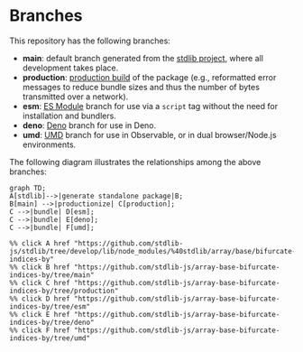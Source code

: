 <!--

@license Apache-2.0

Copyright (c) 2022 The Stdlib Authors.

Licensed under the Apache License, Version 2.0 (the "License");
you may not use this file except in compliance with the License.
You may obtain a copy of the License at

    http://www.apache.org/licenses/LICENSE-2.0

Unless required by applicable law or agreed to in writing, software
distributed under the License is distributed on an "AS IS" BASIS,
WITHOUT WARRANTIES OR CONDITIONS OF ANY KIND, either express or implied.
See the License for the specific language governing permissions and
limitations under the License.

-->

# Branches

This repository has the following branches:

-   **main**: default branch generated from the [stdlib project][stdlib-url], where all development takes place.
-   **production**: [production build][production-url] of the package (e.g., reformatted error messages to reduce bundle sizes and thus the number of bytes transmitted over a network).
-   **esm**: [ES Module][esm-url] branch for use via a `script` tag without the need for installation and bundlers.
-   **deno**: [Deno][deno-url] branch for use in Deno.
-   **umd**: [UMD][umd-url] branch for use in Observable, or in dual browser/Node.js environments.

The following diagram illustrates the relationships among the above branches:

```mermaid
graph TD;
A[stdlib]-->|generate standalone package|B;
B[main] -->|productionize| C[production];
C -->|bundle| D[esm];
C -->|bundle| E[deno];
C -->|bundle| F[umd];

%% click A href "https://github.com/stdlib-js/stdlib/tree/develop/lib/node_modules/%40stdlib/array/base/bifurcate-indices-by"
%% click B href "https://github.com/stdlib-js/array-base-bifurcate-indices-by/tree/main"
%% click C href "https://github.com/stdlib-js/array-base-bifurcate-indices-by/tree/production"
%% click D href "https://github.com/stdlib-js/array-base-bifurcate-indices-by/tree/esm"
%% click E href "https://github.com/stdlib-js/array-base-bifurcate-indices-by/tree/deno"
%% click F href "https://github.com/stdlib-js/array-base-bifurcate-indices-by/tree/umd"
```

[stdlib-url]: https://github.com/stdlib-js/stdlib/tree/develop/lib/node_modules/%40stdlib/array/base/bifurcate-indices-by
[production-url]: https://github.com/stdlib-js/array-base-bifurcate-indices-by/tree/production
[deno-url]: https://github.com/stdlib-js/array-base-bifurcate-indices-by/tree/deno
[umd-url]: https://github.com/stdlib-js/array-base-bifurcate-indices-by/tree/umd
[esm-url]: https://github.com/stdlib-js/array-base-bifurcate-indices-by/tree/esm